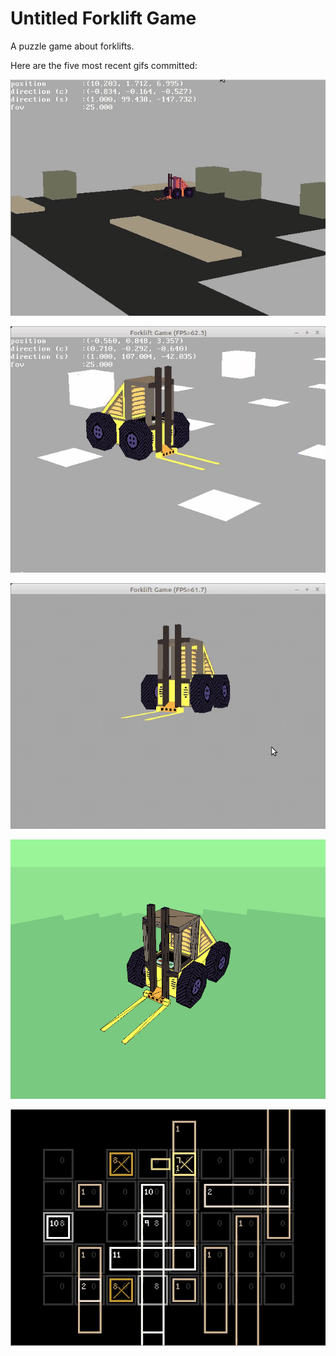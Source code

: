 # Untitled Forklift Game
A puzzle game about forklifts.

Here are the five most recent gifs committed:

![008-colors.gif](gifs/008-colors.gif?raw=true "008-colors")

![007-scenery.gif](gifs/007-scenery.gif?raw=true "007-scenery")

![006-forklift-in-pygame.gif](gifs/006-forklift-in-pygame.gif?raw=true "006-forklift-in-pygame")

![005-forklift-3d.gif](gifs/005-forklift-3d.gif?raw=true "005-forklift-3d")

![004-boxes.gif](gifs/004-boxes.gif?raw=true "004-boxes")
